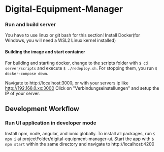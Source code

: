 # Digital-Equipment-Manager

### Run and build server
You have to use linux or git bash for this section!
Install Docker(for Windows, you will need a WSL2 Linux kernel installed)

#### Building the image and start container
For building and starting docker, change to the scripts folder with `$ cd server/scripts` and execute `$ ./redeploy.sh`.
For stopping them, you run `$ docker-compose down`.

Navigate to http://localhost:3000, or with your servers ip like http://192.168.0.xx:3000
Click on "Verbindungseinstellungen" and setup the IP of your server.

## Development Workflow
### Run UI application in developer mode
Install npm, node, angular, and ionic globally.
To install all packages, run `$ npm i` at projectFolder/digital-equipment-manager-ui.
Start the app with `$ npm start` within the same directory and navigate to http://localhost:4200
